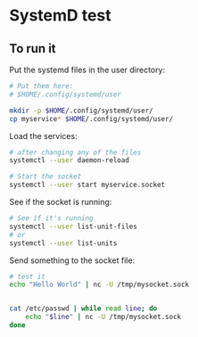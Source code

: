 # SystemD test

## To run it


Put the systemd files in the user directory:

```sh
# Put them here:
# $HOME/.config/systemd/user

mkdir -p $HOME/.config/systemd/user/
cp myservice* $HOME/.config/systemd/user/
```


Load the services:

```sh
# after changing any of the files
systemctl --user daemon-reload

# Start the socket
systemctl --user start myservice.socket

```

See if the socket is running:

```sh
# See if it's running
systemctl --user list-unit-files
# or
systemctl --user list-units
```

Send something to the socket file:

```sh
# test it
echo "Hello World" | nc -U /tmp/mysocket.sock


cat /etc/passwd | while read line; do
    echo "$line" | nc -U /tmp/mysocket.sock
done
```
